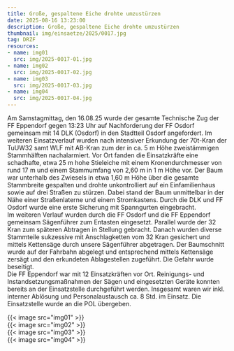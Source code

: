 ```yaml
---
title: Große, gespaltene Eiche drohte umzustürzen
date: 2025-08-16 13:23:00
description: Große, gespaltene Eiche drohte umzustürzen
thumbnail: img/einsaetze/2025/0017.jpg
tag: DRZF
resources:
- name: img01
  src: img/2025-0017-01.jpg
- name: img02
  src: img/2025-0017-02.jpg
- name: img03
  src: img/2025-0017-03.jpg
- name: img04
  src: img/2025-0017-04.jpg
---
```


Am Samstagmittag, den 16.08.25 wurde der gesamte Technische Zug der FF Eppendorf gegen 13:23 Uhr auf Nachforderung der FF Osdorf gemeinsam mit 14 DLK (Osdorf) in den Stadtteil Osdorf angefordert.
Im weiteren Einsatzverlauf wurden nach intensiver Erkundung der 70t-Kran der TuUW32 samt WLF mit AB-Kran zum der in ca. 5 m Höhe zweistämmigen Stammhälften nachalarmiert.
Vor Ort fanden die Einsatzkräfte eine schadhafte, etwa 25 m hohe Stieleiche mit einem Kronendurchmesser von rund 17 m und einem Stammumfang von 2,60 m in 1 m Höhe vor.
Der Baum war unterhalb des Zwiesels in etwa 1,60 m Höhe über die gesamte Stammbreite gespalten und drohte unkontrolliert auf ein Einfamilienhaus sowie auf drei Straßen zu stürzen.
Dabei stand der Baum unmittelbar in der Nähe einer Straßenlaterne und einem Stromkastens.
Durch die DLK und FF Osdorf wurde eine erste Sicherung mit Spanngurten eingebracht.  
Im weiteren Verlauf wurden durch die FF Osdorf und die FF Eppendorf gemeinsam Sägenführer zum Entasten eingesetzt.
Parallel wurde der 32 Kran zum späteren Abtragen in Stellung gebracht.
Danach wurden diverse Stammteile sukzessive mit Anschlagketten vom 32 Kran gesichert und mittels Kettensäge durch unsere Sägenführer abgetragen.
Der Baumschnitt wurde auf der Fahrbahn abgelegt und entsprechend mittels Kettensäge zersägt und den erkundeten Ablagestellen zugeführt.
Die Gefahr wurde beseitigt.  
Die FF Eppendorf war mit 12 Einsatzkräften vor Ort.
Reinigungs- und Instandsetzungsmaßnahmen der Sägen und eingesetzten Geräte konnten bereits an der Einsatzstelle durchgeführt werden.
Insgesamt waren wir inkl. interner Ablösung und Personalaustausch ca. 8 Std. im Einsatz.
Die Einsatzstelle wurde an die POL übergeben.

{{< image src="img01" >}}  
{{< image src="img02" >}}  
{{< image src="img03" >}}  
{{< image src="img04" >}}  

